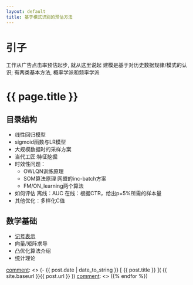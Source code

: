 ```yaml
---
layout: default
title: 基于模式识别的预估方法
---
```


# 引子
工作从广告点击率预估起步, 就从这里说起
建模是基于对历史数据规律/模式的认识; 有两类基本方法, 概率学派和频率学派

# {{ page.title }}
## 目录结构
- 线性回归模型
- sigmoid函数与LR模型
- 大规模数据时的采样方案
- 当代工匠:特征挖掘
- 时效性问题：
    - OWLQN训练原理
    - SOM算法原理 网盟的inc-batch方案
    - FM/ON_learning两个算法
- 如何评估
    离线：AUC
    在线：根据CTR，给出p=5%所需的样本量
- 其他优化：多样化C值

## 数学基础
- [记号表示](https://linearhinos.github.io/fupr/2017/11/23/notation.html)
- 向量/矩阵求导
- 凸优化算法介绍
- 统计理论


[comment]: <> ({% for post in site.posts %})
[comment]: <> (- {{ post.date | date_to_string }} [ {{ post.title }} ]( {{ site.baseurl }}{{ post.url }} ))
[comment]: <> ({% endfor %})
